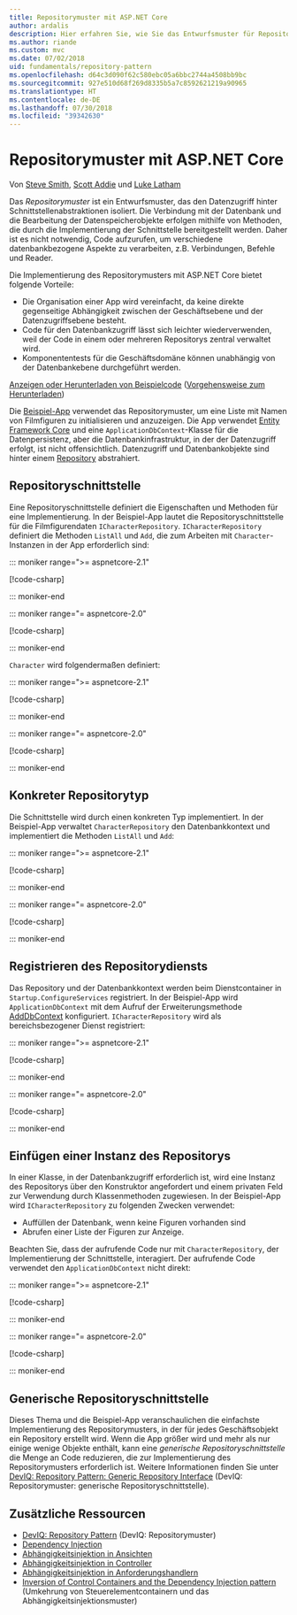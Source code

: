```yaml
---
title: Repositorymuster mit ASP.NET Core
author: ardalis
description: Hier erfahren Sie, wie Sie das Entwurfsmuster für Repositorys in einer ASP.NET Core-App implementieren.
ms.author: riande
ms.custom: mvc
ms.date: 07/02/2018
uid: fundamentals/repository-pattern
ms.openlocfilehash: d64c3d090f62c580ebc05a6bbc2744a4508bb9bc
ms.sourcegitcommit: 927e510d68f269d8335b5a7c8592621219a90965
ms.translationtype: HT
ms.contentlocale: de-DE
ms.lasthandoff: 07/30/2018
ms.locfileid: "39342630"
---
```

# <a name="repository-pattern-with-aspnet-core"></a>Repositorymuster mit ASP.NET Core

Von [Steve Smith](https://ardalis.com/), [Scott Addie](https://scottaddie.com) und [Luke Latham](https://github.com/guardrex)

Das *Repositorymuster* ist ein Entwurfsmuster, das den Datenzugriff hinter Schnittstellenabstraktionen isoliert. Die Verbindung mit der Datenbank und die Bearbeitung der Datenspeicherobjekte erfolgen mithilfe von Methoden, die durch die Implementierung der Schnittstelle bereitgestellt werden. Daher ist es nicht notwendig, Code aufzurufen, um verschiedene datenbankbezogene Aspekte zu verarbeiten, z.B. Verbindungen, Befehle und Reader.

Die Implementierung des Repositorymusters mit ASP.NET Core bietet folgende Vorteile:

* Die Organisation einer App wird vereinfacht, da keine direkte gegenseitige Abhängigkeit zwischen der Geschäftsebene und der Datenzugriffsebene besteht.
* Code für den Datenbankzugriff lässt sich leichter wiederverwenden, weil der Code in einem oder mehreren Repositorys zentral verwaltet wird.
* Komponententests für die Geschäftsdomäne können unabhängig von der Datenbankebene durchgeführt werden.

[Anzeigen oder Herunterladen von Beispielcode](https://github.com/aspnet/Docs/tree/master/aspnetcore/fundamentals/repository-pattern/samples) ([Vorgehensweise zum Herunterladen](xref:tutorials/index#how-to-download-a-sample))

Die [Beispiel-App](https://github.com/aspnet/Docs/tree/master/aspnetcore/fundamentals/repository-pattern/samples) verwendet das Repositorymuster, um eine Liste mit Namen von Filmfiguren zu initialisieren und anzuzeigen. Die App verwendet [Entity Framework Core](/ef/core/) und eine `ApplicationDbContext`-Klasse für die Datenpersistenz, aber die Datenbankinfrastruktur, in der der Datenzugriff erfolgt, ist nicht offensichtlich. Datenzugriff und Datenbankobjekte sind hinter einem [Repository](https://martinfowler.com/eaaCatalog/repository.html) abstrahiert.

## <a name="repository-interface"></a>Repositoryschnittstelle

Eine Repositoryschnittstelle definiert die Eigenschaften und Methoden für eine Implementierung. In der Beispiel-App lautet die Repositoryschnittstelle für die Filmfigurendaten `ICharacterRepository`. `ICharacterRepository` definiert die Methoden `ListAll` und `Add`, die zum Arbeiten mit `Character`-Instanzen in der App erforderlich sind:

::: moniker range=">= aspnetcore-2.1"

[!code-csharp[](repository-pattern/samples/2.x/RepositoryPatternSample/Interfaces/ICharacterRepository.cs?name=snippet1)]

::: moniker-end

::: moniker range="= aspnetcore-2.0"

[!code-csharp[](repository-pattern/samples/1.x/RepositoryPatternSample/Interfaces/ICharacterRepository.cs?name=snippet1)]

::: moniker-end

`Character` wird folgendermaßen definiert:

::: moniker range=">= aspnetcore-2.1"

[!code-csharp[](repository-pattern/samples/2.x/RepositoryPatternSample/Models/Character.cs?name=snippet1)]

::: moniker-end

::: moniker range="= aspnetcore-2.0"

[!code-csharp[](repository-pattern/samples/1.x/RepositoryPatternSample/Models/Character.cs?name=snippet1)]

::: moniker-end

## <a name="repository-concrete-type"></a>Konkreter Repositorytyp

Die Schnittstelle wird durch einen konkreten Typ implementiert. In der Beispiel-App verwaltet `CharacterRepository` den Datenbankkontext und implementiert die Methoden `ListAll` und `Add`:

::: moniker range=">= aspnetcore-2.1"

[!code-csharp[](repository-pattern/samples/2.x/RepositoryPatternSample/Models/CharacterRepository.cs?name=snippet1)]

::: moniker-end

::: moniker range="= aspnetcore-2.0"

[!code-csharp[](repository-pattern/samples/1.x/RepositoryPatternSample/Models/CharacterRepository.cs?name=snippet1)]

::: moniker-end

## <a name="register-the-repository-service"></a>Registrieren des Repositorydiensts

Das Repository und der Datenbankkontext werden beim Dienstcontainer in `Startup.ConfigureServices` registriert. In der Beispiel-App wird `ApplicationDbContext` mit dem Aufruf der Erweiterungsmethode [AddDbContext](/dotnet/api/microsoft.extensions.dependencyinjection.entityframeworkservicecollectionextensions.adddbcontext) konfiguriert. `ICharacterRepository` wird als bereichsbezogener Dienst registriert:

::: moniker range=">= aspnetcore-2.1"

[!code-csharp[](repository-pattern/samples/2.x/RepositoryPatternSample/Startup.cs?name=snippet1&highlight=4-6,18)]

::: moniker-end

::: moniker range="= aspnetcore-2.0"

[!code-csharp[](repository-pattern/samples/1.x/RepositoryPatternSample/Startup.cs?name=snippet1&highlight=4-6,12)]

::: moniker-end

## <a name="inject-an-instance-of-the-repository"></a>Einfügen einer Instanz des Repositorys

In einer Klasse, in der Datenbankzugriff erforderlich ist, wird eine Instanz des Repositorys über den Konstruktor angefordert und einem privaten Feld zur Verwendung durch Klassenmethoden zugewiesen. In der Beispiel-App wird `ICharacterRepository` zu folgenden Zwecken verwendet:

* Auffüllen der Datenbank, wenn keine Figuren vorhanden sind
* Abrufen einer Liste der Figuren zur Anzeige.

Beachten Sie, dass der aufrufende Code nur mit `CharacterRepository`, der Implementierung der Schnittstelle, interagiert. Der aufrufende Code verwendet den `ApplicationDbContext` nicht direkt:

::: moniker range=">= aspnetcore-2.1"

[!code-csharp[](repository-pattern/samples/2.x/RepositoryPatternSample/Pages/Index.cshtml.cs?name=snippet1)]

::: moniker-end

::: moniker range="= aspnetcore-2.0"

[!code-csharp[](repository-pattern/samples/1.x/RepositoryPatternSample/Controllers/HomeController.cs?name=snippet1)]

::: moniker-end

## <a name="generic-repository-interface"></a>Generische Repositoryschnittstelle

Dieses Thema und die Beispiel-App veranschaulichen die einfachste Implementierung des Repositorymusters, in der für jedes Geschäftsobjekt ein Repository erstellt wird. Wenn die App größer wird und mehr als nur einige wenige Objekte enthält, kann eine *generische Repositoryschnittstelle* die Menge an Code reduzieren, die zur Implementierung des Repositorymusters erforderlich ist. Weitere Informationen finden Sie unter [DevIQ: Repository Pattern: Generic Repository Interface](http://deviq.com/repository-pattern/) (DevIQ: Repositorymuster: generische Repositoryschnittstelle).

## <a name="additional-resources"></a>Zusätzliche Ressourcen

* [DevIQ: Repository Pattern](https://deviq.com/repository-pattern/) (DevIQ: Repositorymuster)
* [Dependency Injection](xref:fundamentals/dependency-injection)
* [Abhängigkeitsinjektion in Ansichten](xref:mvc/views/dependency-injection)
* [Abhängigkeitsinjektion in Controller](xref:mvc/controllers/dependency-injection)
* [Abhängigkeitsinjektion in Anforderungshandlern](xref:security/authorization/dependencyinjection)
* [Inversion of Control Containers and the Dependency Injection pattern](https://www.martinfowler.com/articles/injection.html) (Umkehrung von Steuerelementcontainern und das Abhängigkeitsinjektionsmuster)
